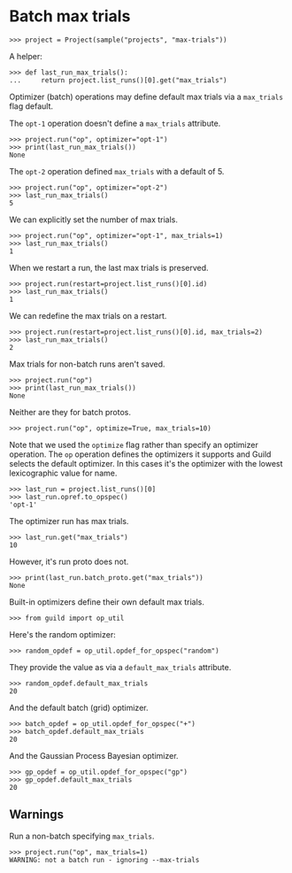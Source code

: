 # Batch max trials

    >>> project = Project(sample("projects", "max-trials"))

A helper:

    >>> def last_run_max_trials():
    ...     return project.list_runs()[0].get("max_trials")

Optimizer (batch) operations may define default max trials via a
`max_trials` flag default.

The `opt-1` operation doesn't define a `max_trials` attribute.

    >>> project.run("op", optimizer="opt-1")
    >>> print(last_run_max_trials())
    None

The `opt-2` operation defined `max_trials` with a default of 5.

    >>> project.run("op", optimizer="opt-2")
    >>> last_run_max_trials()
    5

We can explicitly set the number of max trials.

    >>> project.run("op", optimizer="opt-1", max_trials=1)
    >>> last_run_max_trials()
    1

When we restart a run, the last max trials is preserved.

    >>> project.run(restart=project.list_runs()[0].id)
    >>> last_run_max_trials()
    1

We can redefine the max trials on a restart.

    >>> project.run(restart=project.list_runs()[0].id, max_trials=2)
    >>> last_run_max_trials()
    2

Max trials for non-batch runs aren't saved.

    >>> project.run("op")
    >>> print(last_run_max_trials())
    None

Neither are they for batch protos.

    >>> project.run("op", optimize=True, max_trials=10)

Note that we used the `optimize` flag rather than specify an optimizer
operation. The `op` operation defines the optimizers it supports and
Guild selects the default optimizer. In this cases it's the optimizer
with the lowest lexicographic value for name.

    >>> last_run = project.list_runs()[0]
    >>> last_run.opref.to_opspec()
    'opt-1'

The optimizer run has max trials.

    >>> last_run.get("max_trials")
    10

However, it's run proto does not.

    >>> print(last_run.batch_proto.get("max_trials"))
    None

Built-in optimizers define their own default max trials.

    >>> from guild import op_util

Here's the random optimizer:

    >>> random_opdef = op_util.opdef_for_opspec("random")

They provide the value as via a `default_max_trials` attribute.

    >>> random_opdef.default_max_trials
    20

And the default batch (grid) optimizer.

    >>> batch_opdef = op_util.opdef_for_opspec("+")
    >>> batch_opdef.default_max_trials
    20

And the Gaussian Process Bayesian optimizer.

    >>> gp_opdef = op_util.opdef_for_opspec("gp")
    >>> gp_opdef.default_max_trials
    20

## Warnings

Run a non-batch specifying `max_trials`.

    >>> project.run("op", max_trials=1)
    WARNING: not a batch run - ignoring --max-trials
